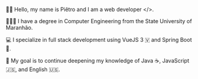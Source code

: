 👋🏻 Hello, my name is Piêtro and I am a web developer </>.

👨🏻‍🎓 I have a degree in Computer Engineering from the State University of Maranhão.

💻 I specialize in full stack development using VueJS 3 🇻 and Spring Boot 🍃.

🚀 My goal is to continue deepening my knowledge of Java ☕, JavaScript 🇯‌🇸, and English 🇺🇸.

